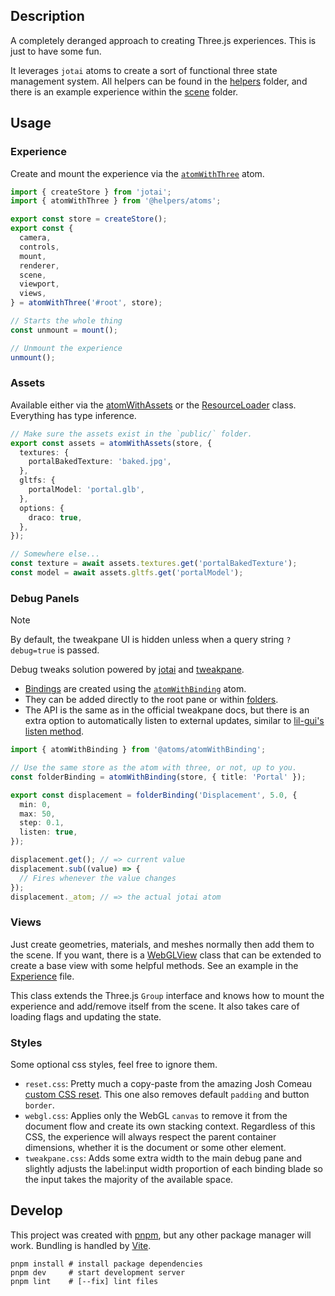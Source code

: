 ## Description

A completely deranged approach to creating Three.js experiences. This is just to have some fun.

It leverages `jotai` atoms to create a sort of functional three state management system. All helpers can be found in the [helpers](./src/helpers) folder, and there is an example experience within the [scene](./src/scene/) folder.

## Usage

### Experience

Create and mount the experience via the [`atomWithThree`](./src/helpers/atoms/atomWithThree.ts) atom.

```ts
import { createStore } from 'jotai';
import { atomWithThree } from '@helpers/atoms';

export const store = createStore();
export const {
  camera,
  controls,
  mount,
  renderer,
  scene,
  viewport,
  views,
} = atomWithThree('#root', store);

// Starts the whole thing
const unmount = mount();

// Unmount the experience
unmount();
```

### Assets

Available either via the [atomWithAssets](./src/helpers/atoms/atomWithAssets.ts) or the [ResourceLoader](src/loaders/ResourceLoader.ts) class. Everything has type inference.

```ts
// Make sure the assets exist in the `public/` folder.
export const assets = atomWithAssets(store, {
  textures: {
    portalBakedTexture: 'baked.jpg',
  },
  gltfs: {
    portalModel: 'portal.glb',
  },
  options: {
    draco: true,
  },
});

// Somewhere else...
const texture = await assets.textures.get('portalBakedTexture');
const model = await assets.gltfs.get('portalModel');
```

### Debug Panels

> [!NOTE]
> By default, the tweakpane UI is hidden unless when a query string `?debug=true` is passed.

Debug tweaks solution powered by [jotai](https://jotai.org/) and [tweakpane](https://github.com/cocopon/tweakpane).

- [Bindings](https://tweakpane.github.io/docs/input-bindings/) are created using the [`atomWithBinding`](./src/helpers/atoms/atomWithBinding.ts) atom.
- They can be added directly to the root pane or within [folders](https://tweakpane.github.io/docs/ui-components/#folder).
- The API is the same as in the official tweakpane docs, but there is an extra option to automatically listen to external updates, similar to [lil-gui's listen method](https://lil-gui.georgealways.com/#Controller#listen).

```ts
import { atomWithBinding } from '@atoms/atomWithBinding';

// Use the same store as the atom with three, or not, up to you.
const folderBinding = atomWithBinding(store, { title: 'Portal' });

export const displacement = folderBinding('Displacement', 5.0, {
  min: 0,
  max: 50,
  step: 0.1,
  listen: true,
});

displacement.get(); // => current value
displacement.sub((value) => {
  // Fires whenever the value changes
});
displacement._atom; // => the actual jotai atom
```

### Views

Just create geometries, materials, and meshes normally then add them to the scene. If you want, there is a [WebGLView](src/helpers/three/WebGLView.ts) class that can be extended to create a base view with some helpful methods. See an example in the [Experience](src/scene/Experience.ts) file.

This class extends the Three.js `Group` interface and knows how to mount the experience and add/remove itself from the scene. It also takes care of loading flags and updating the state.

### Styles

Some optional css styles, feel free to ignore them.

- `reset.css`: Pretty much a copy-paste from the amazing Josh Comeau [custom CSS reset](https://www.joshwcomeau.com/css/custom-css-reset/). This one also removes default `padding` and button `border`.
- `webgl.css`: Applies only the WebGL `canvas` to remove it from the document flow and create its own stacking context. Regardless of this CSS, the experience will always respect the parent container dimensions, whether it is the document or some other element.
- `tweakpane.css`: Adds some extra width to the main debug pane and slightly adjusts the label:input width proportion of each binding blade so the input takes the majority of the available space.

## Develop

This project was created with [pnpm](https://pnpm.io), but any other package manager will work. Bundling is handled by [Vite](https://vitejs.dev).

```shell
pnpm install # install package dependencies
pnpm dev     # start development server
pnpm lint    # [--fix] lint files
```

